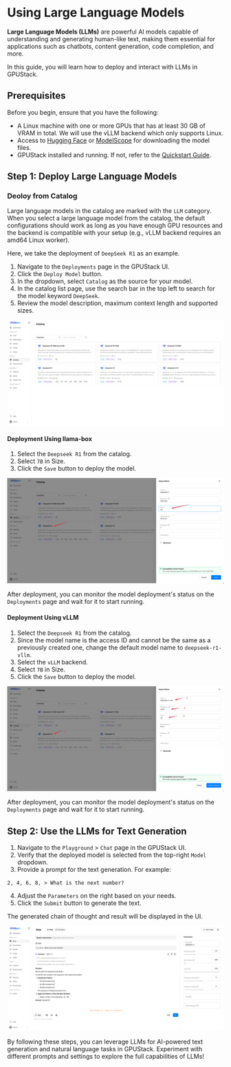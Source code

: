 # Using Large Language Models

**Large Language Models (LLMs)** are powerful AI models capable of understanding and generating human-like text, making them essential for applications such as chatbots, content generation, code completion, and more.

In this guide, you will learn how to deploy and interact with LLMs in GPUStack.

## Prerequisites

Before you begin, ensure that you have the following:

- A Linux machine with one or more GPUs that has at least 30 GB of VRAM in total. We will use the vLLM backend which only supports Linux.
- Access to [Hugging Face](https://huggingface.co/) or [ModelScope](https://www.modelscope.cn/) for downloading the model files.
- GPUStack installed and running. If not, refer to the [Quickstart Guide](../quickstart.md).

## Step 1: Deploy Large Language Models

### Deoloy from Catalog

Large language models in the catalog are marked with the `LLM` category. When you select a large language model from the catalog, the default configurations should work as long as you have enough GPU resources and the backend is compatible with your setup (e.g., vLLM backend requires an amd64 Linux worker).

Here, we take the deployment of `DeepSeek R1` as an example.

1. Navigate to the `Deployments` page in the GPUStack UI.
2. Click the `Deploy Model` button.
3. In the dropdown, select `Catalog` as the source for your model.
4. In the catalog list page, use the search bar in the top left to search for the model keyword `DeepSeek`.
5. Review the model description, maximum context length and supported sizes.

![Model List](../../assets/using-models/using-large-language-models/model-list.png)

#### Deployment Using llama-box

1. Select the `Deepseek R1` from the catalog.
2. Select `7B` in Size.
3. Click the `Save` button to deploy the model.

![Deploy GGUF Model](../../assets/using-models/using-large-language-models/deploy-model-llama-box.png)

After deployment, you can monitor the model deployment's status on the `Deployments` page and wait for it to start running.

#### Deployment Using vLLM

1. Select the `Deepseek R1` from the catalog.
2. Since the model name is the access ID and cannot be the same as a previously created one, change the default model name to `deepseek-r1-vllm`.
3. Select the `vLLM` backend.
4. Select `7B` in Size.
5. Click the `Save` button to deploy the model.

![Deploy Safetensors Model](../../assets/using-models/using-large-language-models/deploy-model-vllm.png)

After deployment, you can monitor the model deployment's status on the `Deployments` page and wait for it to start running.

## Step 2: Use the LLMs for Text Generation

1. Navigate to the `Playground` > `Chat` page in the GPUStack UI.
2. Verify that the deployed model is selected from the top-right `Model` dropdown.
3. Provide a prompt for the text generation. For example:

```
2, 4, 6, 8, > What is the next number?
```

4. Adjust the `Parameters` on the right based on your needs.
5. Click the `Submit` button to generate the text.

The generated chain of thought and result will be displayed in the UI.

![Generated](../../assets/using-models/using-large-language-models/generated.png)

By following these steps, you can leverage LLMs for AI-powered text generation and natural language tasks in GPUStack. Experiment with different prompts and settings to explore the full capabilities of LLMs!

